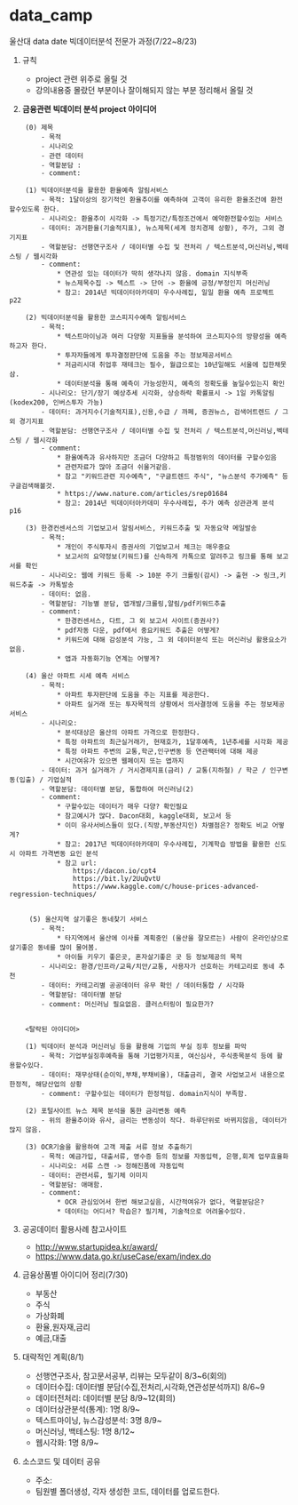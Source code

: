 # data_camp
울산대 data date 빅데이터분석 전문가 과정(7/22~8/23)


1. 규칙
    - project 관련 위주로 올릴 것
    - 강의내용중 몰랐던 부분이나 잘이해되지 않는 부분 정리해서 올릴 것

2. **금융관련 빅데이터 분석 project 아이디어**

```
    (0) 제목
        - 목적
        - 시나리오
        - 관련 데이터
        - 역할분담 : 
        - comment:
    
    (1) 빅데이터분석을 활용한 환율예측 알림서비스
        - 목적: 1달이상의 장기적인 환율추이를 예측하여 고객이 유리한 환율조건에 환전할수있도록 한다.
        - 시나리오: 환율추이 시각화 -> 특정기간/특정조건에서 예약환전할수있는 서비스
        - 데이터: 과거환율(기술적지표), 뉴스제목(세계 정치경제 상황), 주가, 그외 경기지표
        - 역할분담: 선행연구조사 / 데이터별 수집 및 전처리 / 텍스트분석,머신러닝,벡테스팅 / 웹시각화
        - comment: 
            * 연관성 있는 데이터가 딱히 생각나지 않음. domain 지식부족
            * 뉴스제목수집 -> 텍스트 -> 단어 -> 환율에 긍정/부정인지 머신러닝
            * 참고: 2014년 빅데이터아카데미 우수사례집, 일일 환율 예측 프로젝트 p22
        
    (2) 빅데이터분석을 활용한 코스피지수예측 알림서비스
        - 목적: 
            * 텍스트마이닝과 여러 다양항 지표들을 분석하여 코스피지수의 방향성을 예측하고자 한다. 
            * 투자자들에게 투자결정판단에 도움을 주는 정보제공서비스 
            * 저금리시대 취업후 재테크는 필수, 월급으로는 10년일해도 서울에 집한채못삼. 
            * 데이터분석을 통해 예측이 가능성한지, 예측의 정확도를 높일수있는지 확인
        - 시나리오: 단기/장기 예상추세 시각화, 상승하락 확률표시 -> 1일 카톡알림 (kodex200, 인버스투자 가능)
        - 데이터: 과거지수(기술적지표),신용,수급 / 까페, 증권뉴스, 검색어트렌드 / 그외 경기지표
        - 역할분담: 선행연구조사 / 데이터별 수집 및 전처리 / 텍스트분석,머신러닝,벡테스팅 / 웹시각화       
        - comment: 
            * 환율예측과 유사하지만 조금더 다양하고 특정범위의 데이터를 구할수있음
            * 관련자료가 많아 조금더 쉬울거같음.
            * 참고 "키워드관련 지수예측", "구글트렌드 주식", "뉴스분석 주가예측" 등 구글검색해볼것.
            * https://www.nature.com/articles/srep01684
            * 참고: 2014년 빅데이터아카데미 우수사례집, 주가 예측 상관관계 분석 p16
        
    (3) 한경컨센서스의 기업보고서 알림서비스, 키워드추출 및 자동요약 메일발송
        - 목적: 
            * 개인이 주식투자시 증권사의 기업보고서 체크는 매우중요
            * 보고서의 요약정보(키워드)를 신속하게 카톡으로 알려주고 링크를 통해 보고서를 확인 
        - 시나리오: 웹에 키워드 등록 -> 10분 주기 크롤링(감시) -> 출현 -> 링크,키워드추출 -> 카톡발송
        - 데이터: 없음.
        - 역할분담: 기능별 분담, 앱개발/크롤링,알림/pdf키워드추출
        - comment: 
            * 한경컨센서스, 다트, 그 외 보고서 사이트(증권사?)
            * pdf자동 다운, pdf에서 중요키워드 추출은 어떻게?
            * 키워드에 대해 감성분석 가능, 그 외 데이터분석 또는 머신러닝 활용요소가 없음.
            * 앱과 자동화기능 연계는 어떻게?
            
    (4) 울산 아파트 시세 예측 서비스
        - 목적: 
            * 아파트 투자판단에 도움을 주는 지표를 제공한다.
            * 아파트 실거래 또는 투자목적의 상황에서 의사결정에 도움을 주는 정보제공 서비스
        - 시나리오:            
            * 분석대상은 울산의 아파트 가격으로 한정한다.
            * 특정 아파트의 최근실거래가, 현재호가, 1달후예측, 1년추세를 시각화 제공
            * 특정 아파트 주변의 교통,학군,인구변동 등 연관팩터에 대해 제공
            * 시간여유가 있으면 웹페이지 또는 앱까지
        - 데이터: 과거 실거래가 / 거시경제지표(금리) / 교통(지하철) / 학군 / 인구변동(입출) / 기업실적  
        - 역할분담: 데이터별 분담, 통합하여 머신러닝(2) 
        - comment: 
            * 구할수있는 데이터가 매우 다양? 확인필요
            * 참고예시가 많다. Dacon대회, kaggle대회, 보고서 등
            * 이미 유사서비스들이 있다.(직방,부동산지인) 차별점은? 정확도 비교 어떻게?
            * 참고: 2017년 빅데이터아카데미 우수사례집, 기계학습 방법을 활용한 신도시 아파트 가격변동 요인 분석
            * 참고 url:
                https://dacon.io/cpt4 
                https://bit.ly/2UuQvtU 
                https://www.kaggle.com/c/house-prices-advanced-regression-techniques/ 
            
            
     (5) 울산지역 살기좋은 동네찾기 서비스
        - 목적: 
            * 타지역에서 울산에 이사를 계획중인 (울산을 잘모르는) 사람이 온라인상으로 살기좋은 동네를 많이 물어봄.
            * 아이들 키우기 좋은곳, 혼자살기좋은 곳 등 정보제공의 목적
        - 시나리오: 환경/인프라/교육/치안/교통, 사용자가 선호하는 카테고리로 동네 추천
        - 데이터: 카테고리별 공공데이터 유무 확인 / 데이터통합 / 시각화
        - 역할분담: 데이터별 분담
        - comment: 머신러닝 필요없음. 클러스터링이 필요한가?
     
            
    <탈락된 아이디어> 
    
    (1) 빅데이터 분석과 머신러닝 등을 활용해 기업의 부실 징후 정보를 파악
        - 목적: 기업부실징후예측을 통해 기업평가지표, 여신심사, 주식종목분석 등에 활용할수있다.
        - 데이터: 재무상태(순이익,부채,부채비율), 대출금리, 결국 사업보고서 내용으로 한정적, 해당산업의 상황
        - comment: 구할수있는 데이터가 한정적임. domain지식이 부족함.
        
    (2) 포털사이트 뉴스 제목 분석을 통한 금리변동 예측 
        - 위의 환율추이와 유사, 금리는 변동성이 작다. 하루단위로 바뀌지않음, 데이터가 많지 않음.
   
    (3) OCR기술을 활용하여 고객 제출 서류 정보 추출하기
        - 목적: 예금가입, 대출서류, 영수증 등의 정보를 자동입력, 은행,회계 업무효율화 
        - 시나리오: 서류 스캔 -> 정해진폼에 자동입력
        - 데이터: 관련서류, 필기체 이미지
        - 역할분담: 애매함.
        - comment: 
            * OCR 관심있어서 한번 해보고싶음, 시간적여유가 없다, 역할분담은? 
            * 데이터는 어디서? 학습은? 필기체, 기술적으로 어려울수있다.
```

3. 공공데이터 활용사례 참고사이트
    - http://www.startupidea.kr/award/
    - https://www.data.go.kr/useCase/exam/index.do

4. 금융상품별 아이디어 정리(7/30)
    - 부동산
    - 주식
    - 가상화폐
    - 환율,원자재,금리
    - 예금,대출

5. 대략적인 계획(8/1)
    - 선행연구조사, 참고문서공부, 리뷰는 모두같이 8/3~6(회의)
    - 데이터수집: 데이터별 분담(수집,전처리,시각화,연관성분석까지) 8/6~9
    - 데이터전처리: 데이터별 분담 8/9~12(회의)
    - 데이터상관분석(통계): 1명 8/9~
    - 텍스트마이닝, 뉴스감성분석: 3명 8/9~
    - 머신러닝, 백테스팅: 1명 8/12~           
    - 웹시각화: 1명 8/9~

6. 소스코드 및 데이터 공유
    - 주소: 
    - 팀원별 폴더생성, 각자 생성한 코드, 데이터를 업로드한다.
 
